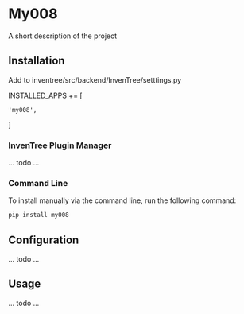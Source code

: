 # My008

A short description of the project

## Installation

Add to inventree/src/backend/InvenTree/setttings.py

INSTALLED_APPS += [

    'my008',
    
]


### InvenTree Plugin Manager

... todo ...

### Command Line 

To install manually via the command line, run the following command:

```bash
pip install my008
```

## Configuration

... todo ...

## Usage

... todo ...
